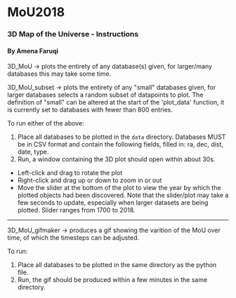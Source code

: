 # MoU2018

### 3D Map of the Universe - Instructions 
#### By Amena Faruqi 


3D_MoU -> plots the entirety of any database(s) given, for larger/many databases this may take some time.

3D_MoU_subset -> plots the entirety of any "small" databases given, for larger databases selects a random subset of datapoints to plot. The definition of "small" can be altered at the start of the 'plot_data' function, it is currently set to databases with fewer than 800 entries.

To run either of the above:
1. Place all databases to be plotted in the `data` directory. Databases MUST be in CSV format and contain the following fields, filled in: ra, dec, dist, date, type.
2. Run, a window containing the 3D plot should open within about 30s.

- Left-click and drag to rotate the plot
- Right-click and drag up or down to zoom in or out
- Move the slider at the bottom of the plot to view the year by which the plotted objects had been discovered. Note that the slider/plot may take a few seconds to update, especially when larger datasets are being plotted. Slider ranges from 1700 to 2018.  

------------------------------------------------------------------------------------------------------------------------------------------------------------ 

3D_MoU_gifmaker -> produces a gif showing the varition of the MoU over time, of which the timesteps can be adjusted. 

To run:
1. Place all databases to be plotted in the same directory as the python file. 
2. Run, the gif should be produced within a few minutes in the same directory. 
